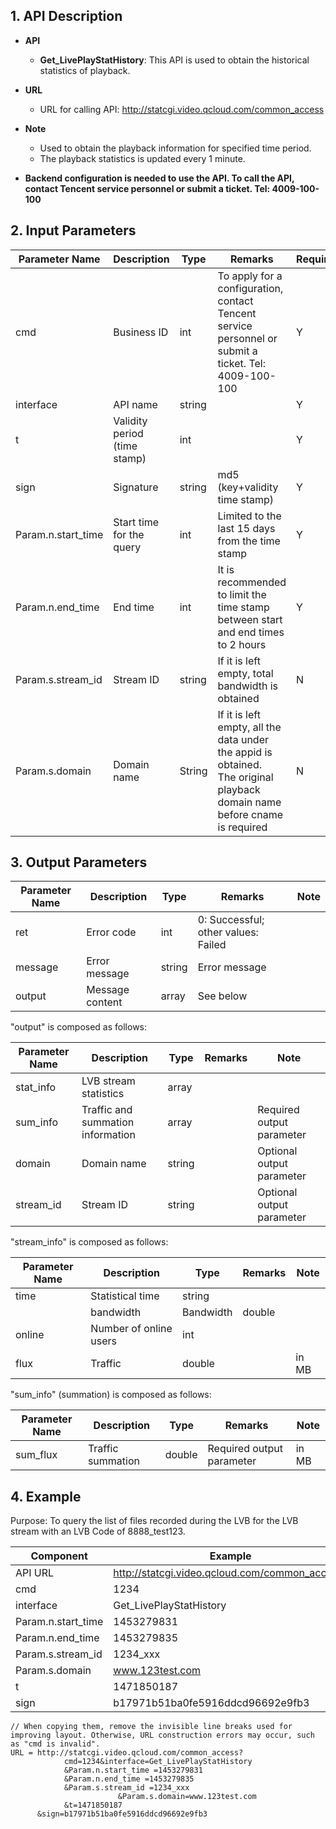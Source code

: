 
## 1. API Description

- **API**
  - **Get_LivePlayStatHistory**: This API is used to obtain the historical statistics of playback.

- **URL**
  - URL for calling API: http://statcgi.video.qcloud.com/common_access

- **Note**
  - Used to obtain the playback information for specified time period.
  - The playback statistics is updated every 1 minute.
  
- **Backend configuration is needed to use the API. To call the API, contact Tencent service personnel or submit a ticket. Tel: 4009-100-100**
   

## 2. Input Parameters

| Parameter Name | Description | Type | Remarks | Required |
|---------|---------|---------|---------|---------|
| cmd	| Business ID	| int |	To apply for a configuration, contact Tencent service personnel or submit a ticket. Tel: 4009-100-100 |	Y |
| interface |	API name |	string |	|	Y |
| t |	Validity period (time stamp) |	int |		| Y |
| sign |	Signature |	string | md5 (key+validity time stamp) |	Y |
| Param.n.start_time |	Start time for the query |	int	| Limited to the last 15 days from the time stamp |	Y |
| Param.n.end_time	| End time	| int |	It is recommended to limit the time stamp between start and end times to 2 hours |	Y |
| Param.s.stream_id |	Stream ID	| string |	If it is left empty, total bandwidth is obtained |	N |
| Param.s.domain	| Domain name	| String |	If it is left empty, all the data under the appid is obtained. <br>The original playback domain name before cname is required	| N |


## 3. Output Parameters
| Parameter Name | Description | Type | Remarks            | Note |
|---------|---------|---------|------------------|--------------|
| ret      | Error code |   int  |  0: Successful; other values: Failed || 
| message | Error message |   string  |  Error message ||
| output | Message content |   array  |  See below ||

"output" is composed as follows:

| Parameter Name | Description | Type | Remarks                 | Note |
|---------|---------|---------|------------------|--------------|
| stat_info |	LVB stream statistics	| array		|||
| sum_info	| Traffic and summation information |	array	||	Required output parameter |
| domain	| Domain name	| string	||	Optional output parameter |
| stream_id |	Stream ID |	string ||		Optional output parameter |	

"stream_info" is composed as follows:

| Parameter Name | Description | Type | Remarks                 | Note |
|---------|---------|---------|------------------|--------------|
| time	| Statistical time |	string |||		
||bandwidth	| Bandwidth |	double	|| in Mbps ||
| online |	Number of online users |	int	|||	
| flux	| Traffic |	double || in MB |

"sum_info" (summation) is composed as follows:

| Parameter Name | Description | Type | Remarks                 | Note |
|---------|---------|---------|------------------|--------------|
| sum_flux	| Traffic summation |	double	| Required output parameter | in MB |	

## 4. Example
Purpose: To query the list of files recorded during the LVB for the LVB stream with an LVB Code of 8888_test123.

| Component |   Example           |
|-------------|------------------|
| API URL | http://statcgi.video.qcloud.com/common_access? |
|cmd       | 1234 |
| interface       | Get_LivePlayStatHistory |
|Param.n.start_time |1453279831|
| Param.n.end_time | 1453279835 |
|Param.s.stream_id | 1234_xxx |
| Param.s.domain | www.123test.com |
|t |1471850187 |
| sign | b17971b51ba0fe5916ddcd96692e9fb3 |

```
// When copying them, remove the invisible line breaks used for improving layout. Otherwise, URL construction errors may occur, such as "cmd is invalid".
URL = http://statcgi.video.qcloud.com/common_access?
			cmd=1234&interface=Get_LivePlayStatHistory
			&Param.n.start_time =1453279831
			&Param.n.end_time =1453279835
			&Param.s.stream_id =1234_xxx
                        &Param.s.domain=www.123test.com
			&t=1471850187
      &sign=b17971b51ba0fe5916ddcd96692e9fb3

```
			

